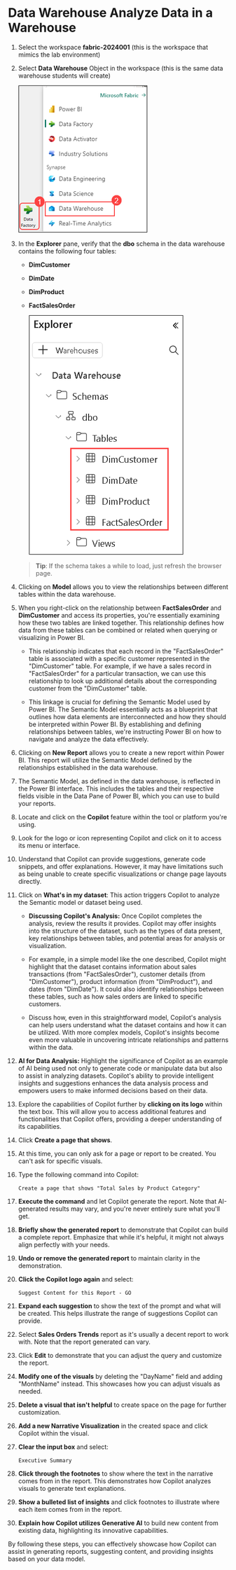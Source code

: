 # Data Warehouse Analyze Data in a Warehouse

1. Select the workspace **fabric-2024001** (this is the workspace that mimics the lab environment)

1. Select **Data Warehouse** Object in the workspace (this is the same data warehouse students will create)

    ![New dataflow.](./Images/2.png)

 
1. In the **Explorer** pane, verify that the **dbo** schema in the data warehouse contains the following four tables:
    - **DimCustomer**
    - **DimDate**
    - **DimProduct**
    - **FactSalesOrder**

      ![01](./Images/02/Pg4-T2-S9.png)  

    > **Tip**: If the schema takes a while to load, just refresh the browser page.
 
1. Clicking on **Model** allows you to view the relationships between different tables within the data warehouse.

1. When you right-click on the relationship between **FactSalesOrder** and **DimCustomer** and access its properties, you're essentially examining how these two tables are linked together. This relationship defines how data from these tables can be combined or related when querying or visualizing in Power BI.

    - This relationship indicates that each record in the "FactSalesOrder" table is associated with a specific customer represented in the "DimCustomer" table. For example, if we have a sales record in "FactSalesOrder" for a particular transaction, we can use this relationship to look up additional details about the corresponding customer from the "DimCustomer" table.

    - This linkage is crucial for defining the Semantic Model used by Power BI. The Semantic Model essentially acts as a blueprint that outlines how data elements are interconnected and how they should be interpreted within Power BI. By establishing and defining relationships between tables, we're instructing Power BI on how to navigate and analyze the data effectively.
 
1. Clicking on **New Report** allows you to create a new report within Power BI. This report will utilize the Semantic Model defined by the relationships established in the data warehouse.

1. The Semantic Model, as defined in the data warehouse, is reflected in the Power BI interface. This includes the tables and their respective fields visible in the Data Pane of Power BI, which you can use to build your reports.

1. Locate and click on the **Copilot** feature within the tool or platform you're using.

1. Look for the logo or icon representing Copilot and click on it to access its menu or interface.

1. Understand that Copilot can provide suggestions, generate code snippets, and offer explanations. However, it may have limitations such as being unable to create specific visualizations or change page layouts directly.

1. Click on **What's in my dataset**: This action triggers Copilot to analyze the Semantic model or dataset being used.

    - **Discussing Copilot's Analysis:** Once Copilot completes the analysis, review the results it provides. Copilot may offer insights into the structure of the dataset, such as the types of data present, key relationships between tables, and potential areas for analysis or visualization.

    - For example, in a simple model like the one described, Copilot might highlight that the dataset contains information about sales transactions (from "FactSalesOrder"), customer details (from "DimCustomer"), product information (from "DimProduct"), and dates (from "DimDate"). It could also identify relationships between these tables, such as how sales orders are linked to specific customers.

    - Discuss how, even in this straightforward model, Copilot's analysis can help users understand what the dataset contains and how it can be utilized. With more complex models, Copilot's insights become even more valuable in uncovering intricate relationships and patterns within the data.
    
1. **AI for Data Analysis:** Highlight the significance of Copilot as an example of AI being used not only to generate code or manipulate data but also to assist in analyzing datasets. Copilot's ability to provide intelligent insights and suggestions enhances the data analysis process and empowers users to make informed decisions based on their data.
 
1. Explore the capabilities of Copilot further by **clicking on its logo** within the text box. This will allow you to access additional features and functionalities that Copilot offers, providing a deeper understanding of its capabilities.
 
1. Click **Create a page that shows**.
   
1. At this time, you can only ask for a page or report to be created. You can't ask for specific visuals.
 
1. Type the following command into Copilot:
  
    ```
    Create a page that shows "Total Sales by Product Category"
    ```
 
1. **Execute the command** and let Copilot generate the report. Note that AI-generated results may vary, and you're never entirely sure what you'll get.
 
1. **Briefly show the generated report** to demonstrate that Copilot can build a complete report. Emphasize that while it's helpful, it might not always align perfectly with your needs.

1. **Undo or remove the generated report** to maintain clarity in the demonstration.
 
1. **Click the Copilot logo again** and select:

    ```
    Suggest Content for this Report - GO
    ```
 
1. **Expand each suggestion** to show the text of the prompt and what will be created. This helps illustrate the range of suggestions Copilot can provide.
 
1. Select **Sales Orders Trends** report as it's usually a decent report to work with. Note that the report generated can vary.
 
1. Click **Edit** to demonstrate that you can adjust the query and customize the report.

1. **Modify one of the visuals** by deleting the "DayName" field and adding "MonthName" instead. This showcases how you can adjust visuals as needed.

1. **Delete a visual that isn't helpful** to create space on the page for further customization.

1. **Add a new Narrative Visualization** in the created space and click Copilot within the visual.

1. **Clear the input box** and select:

    ```
    Executive Summary
    ```

1. **Click through the footnotes** to show where the text in the narrative comes from in the report. This demonstrates how Copilot analyzes visuals to generate text explanations.

1. **Show a bulleted list of insights** and click footnotes to illustrate where each item comes from in the report.

1. **Explain how Copilot utilizes Generative AI** to build new content from existing data, highlighting its innovative capabilities.

By following these steps, you can effectively showcase how Copilot can assist in generating reports, suggesting content, and providing insights based on your data model.
